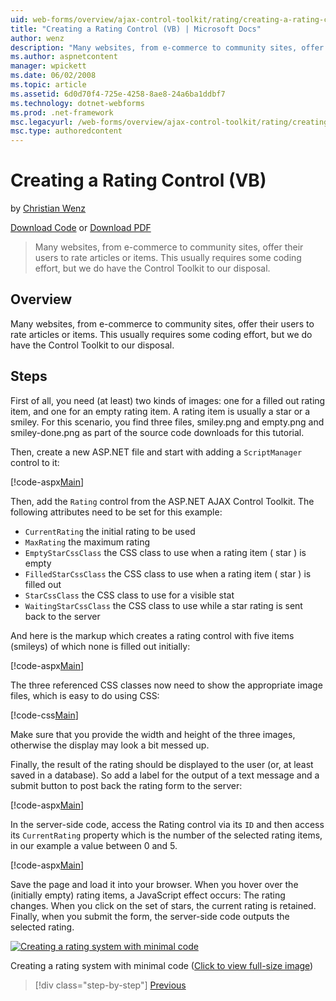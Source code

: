 ```yaml
---
uid: web-forms/overview/ajax-control-toolkit/rating/creating-a-rating-control-vb
title: "Creating a Rating Control (VB) | Microsoft Docs"
author: wenz
description: "Many websites, from e-commerce to community sites, offer their users to rate articles or items. This usually requires some coding effort, but we do have the..."
ms.author: aspnetcontent
manager: wpickett
ms.date: 06/02/2008
ms.topic: article
ms.assetid: 6d0d70f4-725e-4258-8ae8-24a6ba1ddbf7
ms.technology: dotnet-webforms
ms.prod: .net-framework
msc.legacyurl: /web-forms/overview/ajax-control-toolkit/rating/creating-a-rating-control-vb
msc.type: authoredcontent
---
```

Creating a Rating Control (VB)
====================
by [Christian Wenz](https://github.com/wenz)

[Download Code](http://download.microsoft.com/download/9/3/f/93f8daea-bebd-4821-833b-95205389c7d0/rating0.vb.zip) or [Download PDF](http://download.microsoft.com/download/2/d/c/2dc10e34-6983-41d4-9c08-f78f5387d32b/rating0VB.pdf)

> Many websites, from e-commerce to community sites, offer their users to rate articles or items. This usually requires some coding effort, but we do have the Control Toolkit to our disposal.


## Overview

Many websites, from e-commerce to community sites, offer their users to rate articles or items. This usually requires some coding effort, but we do have the Control Toolkit to our disposal.

## Steps

First of all, you need (at least) two kinds of images: one for a filled out rating item, and one for an empty rating item. A rating item is usually a star or a smiley. For this scenario, you find three files, smiley.png and empty.png and smiley-done.png as part of the source code downloads for this tutorial.

Then, create a new ASP.NET file and start with adding a `ScriptManager` control to it:

[!code-aspx[Main](creating-a-rating-control-vb/samples/sample1.aspx)]

Then, add the `Rating` control from the ASP.NET AJAX Control Toolkit. The following attributes need to be set for this example:

- `CurrentRating` the initial rating to be used
- `MaxRating` the maximum rating
- `EmptyStarCssClass` the CSS class to use when a rating item ( star ) is empty
- `FilledStarCssClass` the CSS class to use when a rating item ( star ) is filled out
- `StarCssClass` the CSS class to use for a visible stat
- `WaitingStarCssClass` the CSS class to use while a star rating is sent back to the server

And here is the markup which creates a rating control with five items (smileys) of which none is filled out initially:

[!code-aspx[Main](creating-a-rating-control-vb/samples/sample2.aspx)]

The three referenced CSS classes now need to show the appropriate image files, which is easy to do using CSS:

[!code-css[Main](creating-a-rating-control-vb/samples/sample3.css)]

Make sure that you provide the width and height of the three images, otherwise the display may look a bit messed up.

Finally, the result of the rating should be displayed to the user (or, at least saved in a database). So add a label for the output of a text message and a submit button to post back the rating form to the server:

[!code-aspx[Main](creating-a-rating-control-vb/samples/sample4.aspx)]

In the server-side code, access the Rating control via its `ID` and then access its `CurrentRating` property which is the number of the selected rating items, in our example a value between 0 and 5.

[!code-aspx[Main](creating-a-rating-control-vb/samples/sample5.aspx)]

Save the page and load it into your browser. When you hover over the (initially empty) rating items, a JavaScript effect occurs: The rating changes. When you click on the set of stars, the current rating is retained. Finally, when you submit the form, the server-side code outputs the selected rating.


[![Creating a rating system with minimal code](creating-a-rating-control-vb/_static/image2.png)](creating-a-rating-control-vb/_static/image1.png)

Creating a rating system with minimal code ([Click to view full-size image](creating-a-rating-control-vb/_static/image3.png))

>[!div class="step-by-step"]
[Previous](creating-a-rating-control-cs.md)
